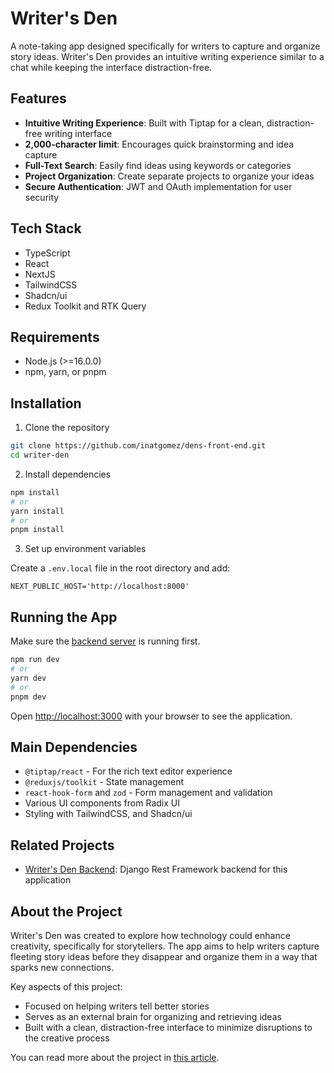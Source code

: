 # Writer's Den

A note-taking app designed specifically for writers to capture and organize story ideas. Writer's Den provides an intuitive writing experience similar to a chat while keeping the interface distraction-free.

## Features

- **Intuitive Writing Experience**: Built with Tiptap for a clean, distraction-free writing interface
- **2,000-character limit**: Encourages quick brainstorming and idea capture
- **Full-Text Search**: Easily find ideas using keywords or categories
- **Project Organization**: Create separate projects to organize your ideas
- **Secure Authentication**: JWT and OAuth implementation for user security

## Tech Stack

- TypeScript
- React
- NextJS
- TailwindCSS
- Shadcn/ui
- Redux Toolkit and RTK Query

## Requirements

- Node.js (>=16.0.0)
- npm, yarn, or pnpm

## Installation

1. Clone the repository

```bash
git clone https://github.com/inatgomez/dens-front-end.git
cd writer-den
```

2. Install dependencies

```bash
npm install
# or
yarn install
# or
pnpm install
```

3. Set up environment variables

Create a `.env.local` file in the root directory and add:

```
NEXT_PUBLIC_HOST='http://localhost:8000'
```

## Running the App

Make sure the [backend server](https://github.com/inatgomez/dens-api.git) is running first.

```bash
npm run dev
# or
yarn dev
# or
pnpm dev
```

Open [http://localhost:3000](http://localhost:3000) with your browser to see the application.

## Main Dependencies

- `@tiptap/react` - For the rich text editor experience
- `@reduxjs/toolkit` - State management
- `react-hook-form` and `zod` - Form management and validation
- Various UI components from Radix UI
- Styling with TailwindCSS, and Shadcn/ui

## Related Projects

- [Writer's Den Backend](https://github.com/inatgomez/dens-api.git): Django Rest Framework backend for this application

## About the Project

Writer's Den was created to explore how technology could enhance creativity, specifically for storytellers. The app aims to help writers capture fleeting story ideas before they disappear and organize them in a way that sparks new connections.

Key aspects of this project:

- Focused on helping writers tell better stories
- Serves as an external brain for organizing and retrieving ideas
- Built with a clean, distraction-free interface to minimize disruptions to the creative process

You can read more about the project in [this article](https://www.natgomez.com/projects/writers-den-project/).
